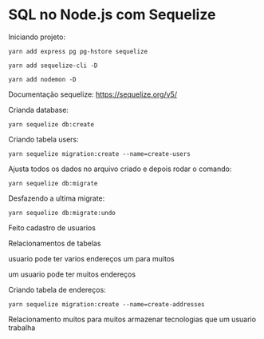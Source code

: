 **<h1>SQL no Node.js com Sequelize</h1>**

Iniciando projeto:
```
yarn add express pg pg-hstore sequelize

yarn add sequelize-cli -D

yarn add nodemon -D
```

Documentação sequelize:
https://sequelize.org/v5/

Crianda database:
```
yarn sequelize db:create
```

Criando tabela users:
```
yarn sequelize migration:create --name=create-users
```

Ajusta todos os dados no arquivo criado e depois rodar o comando:
```
yarn sequelize db:migrate
```

Desfazendo a ultima migrate:
```
yarn sequelize db:migrate:undo
```

Feito cadastro de usuarios

Relacionamentos de tabelas

usuario pode ter varios endereços
um para muitos

um usuario pode ter muitos endereços

Criando tabela de endereços:
```
yarn sequelize migration:create --name=create-addresses
```

Relacionamento muitos para muitos
armazenar tecnologias que um usuario trabalha

